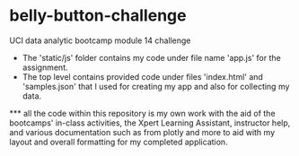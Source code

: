 # belly-button-challenge
UCI data analytic bootcamp module 14 challenge

- The 'static/js' folder contains my code under file name 'app.js' for the assignment.
- The top level contains provided code under files 'index.html' and 'samples.json' that I used for creating my app and also for collecting my data.

*** all the code within this repository is my own work with the aid of the bootcamps' in-class activities, the Xpert Learning Assistant, instructor help, and various documentation such as from plotly and more to aid with my layout and overall formatting for my completed application. 
